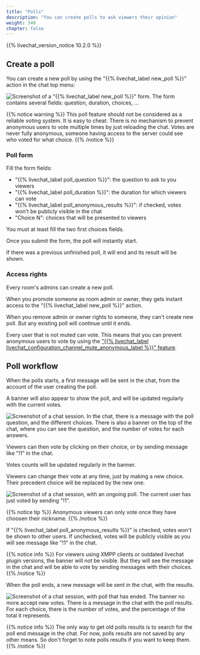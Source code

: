 ```yaml
---
title: "Polls"
description: "You can create polls to ask viewers their opinion"
weight: 340
chapter: false
---
```


{{% livechat_version_notice 10.2.0 %}}

## Create a poll

You can create a new poll by using the "{{% livechat_label new_poll %}}" action in the chat top menu:

![Screenshot of a "{{% livechat_label new_poll %}}" form. The form contains several fields: question, duration, choices, …](/peertube-plugin-livechat/images/polls_form.png?classes=shadow,border&height=200px "Poll form")

{{% notice warning %}}
This poll feature should not be considered as a reliable voting system.
It is easy to cheat.
There is no mechanism to prevent anonymous users to vote multiple times by just reloading the chat.
Votes are never fully anonymous, someone having access to the server could see who voted for what choice.
{{% /notice %}}

### Poll form

Fill the form fields:

* "{{% livechat_label poll_question %}}": the question to ask to you viewers
* "{{% livechat_label poll_duration %}}": the duration for which viewers can vote
* "{{% livechat_label poll_anonymous_results %}}": if checked, votes won't be publicly visible in the chat
* "Choice N": choices that will be presented to viewers

You must at least fill the two first choices fields.

Once you submit the form, the poll will instantly start.

If there was a previous unfinished poll, it will end and its result will be shown.

### Access rights

Every room's admins can create a new poll.

When you promote someone as room admin or owner, they gets instant access to the "{{% livechat_label new_poll %}}" action.

When you remove admin or owner rights to someone, they can't create new poll. But any existing poll will continue until it ends.

Every user that is not muted can vote.
This means that you can prevent anonymous users to vote by using the ["{{% livechat_label livechat_configuration_channel_mute_anonymous_label %}}" feature](/peertube-plugin-livechat/documentation/user/streamers/moderation).

## Poll workflow

When the polls starts, a first message will be sent in the chat, from the account of the user creating the poll.

A banner will also appear to show the poll, and will be updated regularly with the current votes.

![Screenshot of a chat session. In the chat, there is a message with the poll question, and the different choices. There is also a banner on the top of the chat, where you can see the question, and the number of votes for each answers.](/peertube-plugin-livechat/images/polls_start.png?classes=shadow,border&height=200px "Poll start")

Viewers can then vote by clicking on their choice, or by sending message like "!1" in the chat.

Votes counts will be updated regularly in the banner.

Viewers can change their vote at any time, just by making a new choice.
Their precedent choice will be replaced by the new one.

![Screenshot of a chat session, with an ongoing poll. The current user has just voted by sending "!1".](/peertube-plugin-livechat/images/polls_votes.png?classes=shadow,border&height=200px "Poll votes")

{{% notice tip %}}
Anonymous viewers can only vote once they have choosen their nickname.
{{% /notice %}}

If "{{% livechat_label poll_anonymous_results %}}" is checked, votes won't be shown to other users.
If unchecked, votes will be publicly visible as you will see message like "!1" in the chat.

{{% notice info %}}
For viewers using XMPP clients or outdated livechat plugin versions, the banner will not be visible.
But they will see the message in the chat and will be able to vote by sending messages with their choices.
{{% /notice %}}

When the poll ends, a new message will be sent in the chat, with the results.

![Screenshot of a chat session, with poll that has ended. The banner no more accept new votes. There is a message in the chat with the poll results. For each choice, there is the number of votes, and the percentage of the total it represents.](/peertube-plugin-livechat/images/polls_end.png?classes=shadow,border&height=200px "Poll end")

{{% notice info %}}
The only way to get old polls results is to search for the poll end message in the chat.
For now, polls results are not saved by any other means.
So don't forget to note polls results if you want to keep them.
{{% /notice %}}
